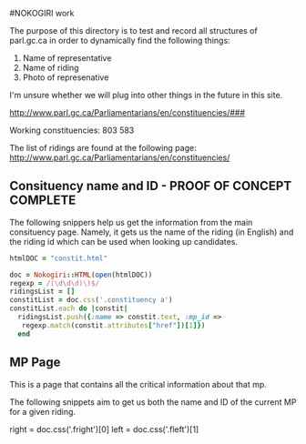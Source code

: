 #NOKOGIRI work

The purpose of this directory is to test and record all structures of parl.gc.ca in order to dynamically find the following things:

1. Name of representative
2. Name of riding
3. Photo of represenative

I'm unsure whether we will plug into other things in the future in this site.


http://www.parl.gc.ca/Parliamentarians/en/constituencies/###

Working constituencies:
803
583


The list of ridings are found at the following page: http://www.parl.gc.ca/Parliamentarians/en/constituencies/

## Consituency name and ID - PROOF OF CONCEPT COMPLETE

The following snippers help us get the information from the main consituency page.
Namely, it gets us the name of the riding (in English) and the riding id which can be used when looking up candidates.

```ruby
htmlDOC = "constit.html"

doc = Nokogiri::HTML(open(htmlDOC))
regexp = /(\d\d\d)\)$/
ridingsList = []
constitList = doc.css('.constituency a')
constitList.each do |constit|
  ridingsList.push({:name => constit.text, :mp_id =>
   regexp.match(constit.attributes["href"])[1]})
  end
```

## MP Page

This is a page that contains all the critical information about that mp.

The following snippets aim to get us both the name and ID of the current MP for a given riding.

right = doc.css('.fright')[0]
left = doc.css('.fleft')[1]
